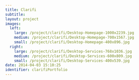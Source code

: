 ```yaml
---
title: Clarifi
subtitle:
layout: project
images:
  left:
    large: /project/clarifi/Desktop-Homepage-1000x2239.jpg
    medium: /project/clarifi/Desktop-Homepage-700x1567.jpg
    small: /project/clarifi/Desktop-Homepage-400x896.jpg
  right:
    large: /project/clarifi/Desktop-Services-768x1036.jpg
    medium: /project/clarifi/Desktop-Services-600x809.jpg
    small: /project/clarifi/Desktop-Services-400x539.jpg
date: 2014-04-03 15:10:25
identifier: clarifiPortfolio
---
```

